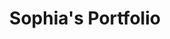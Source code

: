 ---
title: "Sophia's Portfolio"

feature_projects:
  
  - path: "/project/p1"
  
  - path: "/project/p2"
    
  - path: "/project/p3"
    
  - path: "/project/p4"
    
    
---